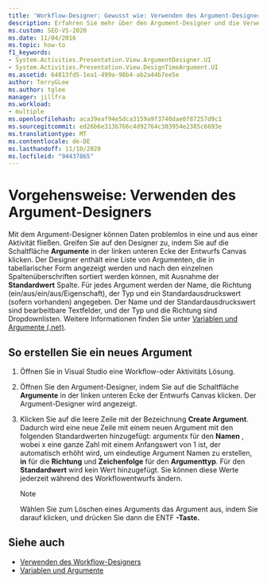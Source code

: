 ```yaml
---
title: 'Workflow-Designer: Gewusst wie: Verwenden des Argument-Designers'
description: Erfahren Sie mehr über den Argument-Designer und die Verwendung des Argument-Designers, um zuzulassen, dass Daten in eine und aus einer Aktivität fließen.
ms.custom: SEO-VS-2020
ms.date: 11/04/2016
ms.topic: how-to
f1_keywords:
- System.Activities.Presentation.View.ArgumentDesigner.UI
- System.Activities.Presentation.View.DesignTimeArgument.UI
ms.assetid: 64813fd5-1ea1-499a-98b4-ab2a44b7ee5e
author: TerryGLee
ms.author: tglee
manager: jillfra
ms.workload:
- multiple
ms.openlocfilehash: aca39eaf94e5dca3159a9f3740dae0f87257d9c1
ms.sourcegitcommit: ed26b6e313b766c4d92764c303954e2385c6693e
ms.translationtype: MT
ms.contentlocale: de-DE
ms.lasthandoff: 11/10/2020
ms.locfileid: "94437865"
---
```

# <a name="how-to-use-the-argument-designer"></a>Vorgehensweise: Verwenden des Argument-Designers

Mit dem Argument-Designer können Daten problemlos in eine und aus einer Aktivität fließen. Greifen Sie auf den Designer zu, indem Sie auf die Schaltfläche **Argumente** in der linken unteren Ecke der Entwurfs Canvas klicken. Der Designer enthält eine Liste von Argumenten, die in tabellarischer Form angezeigt werden und nach den einzelnen Spaltenüberschriften sortiert werden können, mit Ausnahme der **Standardwert** Spalte. Für jedes Argument werden der Name, die Richtung (ein/aus/ein/aus/Eigenschaft), der Typ und ein Standardausdruckswert (sofern vorhanden) angegeben. Der Name und der Standardausdruckswert sind bearbeitbare Textfelder, und der Typ und die Richtung sind Dropdownlisten. Weitere Informationen finden Sie unter [Variablen und Argumente (.net)](/dotnet/framework/windows-workflow-foundation/variables-and-arguments).

## <a name="to-create-a-new-argument"></a>So erstellen Sie ein neues Argument

1. Öffnen Sie in Visual Studio eine Workflow-oder Aktivitäts Lösung.

2. Öffnen Sie den Argument-Designer, indem Sie auf die Schaltfläche **Argumente** in der linken unteren Ecke der Entwurfs Canvas klicken. Der Argument-Designer wird angezeigt.

3. Klicken Sie auf die leere Zeile mit der Bezeichnung **Create Argument**. Dadurch wird eine neue Zeile mit einem neuen Argument mit den folgenden Standardwerten hinzugefügt: argumentx für den **Namen** , wobei x eine ganze Zahl mit einem Anfangswert von 1 ist, der automatisch erhöht wird, um eindeutige Argument Namen zu erstellen, **in** für die **Richtung** und **Zeichenfolge** für den **Argumenttyp**. Für den **Standardwert** wird kein Wert hinzugefügt. Sie können diese Werte jederzeit während des Workflowentwurfs ändern.

    > [!NOTE]
    > Wählen Sie zum Löschen eines Arguments das Argument aus, indem Sie darauf klicken, und drücken Sie dann die ENTF **-Taste.**

## <a name="see-also"></a>Siehe auch

- [Verwenden des Workflow-Designers](developing-applications-with-the-workflow-designer.md)
- [Variablen und Argumente](/dotnet/framework/windows-workflow-foundation/variables-and-arguments)
